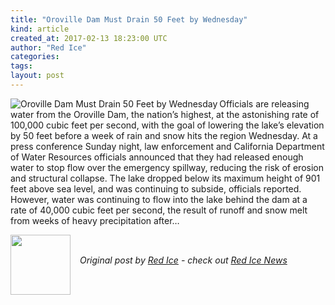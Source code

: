 ```yaml
---
title: "Oroville Dam Must Drain 50 Feet by Wednesday"
kind: article
created_at: 2017-02-13 18:23:00 UTC
author: "Red Ice"
categories: 
tags: 
layout: post
---
```

<img align="left" alt="Oroville Dam Must Drain 50 Feet by Wednesday" src="https://rdice.net/a/c/n/17/02131920-Oroville02.9cd7b47f.jpg"> Officials are releasing water from the Oroville Dam, the nation’s highest, at the astonishing rate of 100,000 cubic feet per second, with the goal of lowering the lake’s elevation by 50 feet before a week of rain and snow hits the region Wednesday. At a press conference Sunday night, law enforcement and California Department of Water Resources officials announced that they had released enough water to stop flow over the emergency spillway, reducing the risk of erosion and structural collapse. The lake dropped below its maximum height of 901 feet above sea level, and was continuing to subside, officials reported. However, water was continuing to flow into the lake behind the dam at a rate of 40,000 cubic feet per second, the result of runoff and snow melt from weeks of heavy precipitation after…<div class="author">
  <img src="" style="width: 96px; height: 96;">
  <span style="position: absolute; padding: 32px 15px;">
    <i>Original post by <a href="http://twitter.com/">Red Ice</a> - check out <a href="https://redice.tv/news">Red Ice News</a></i>
  </span>
</div>
